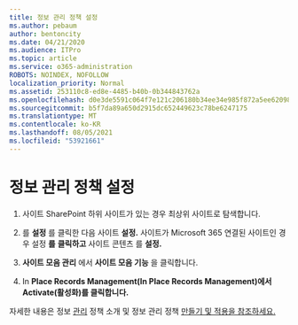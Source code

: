 ```yaml
---
title: 정보 관리 정책 설정
ms.author: pebaum
author: bentoncity
ms.date: 04/21/2020
ms.audience: ITPro
ms.topic: article
ms.service: o365-administration
ROBOTS: NOINDEX, NOFOLLOW
localization_priority: Normal
ms.assetid: 253110c8-ed8e-4485-b40b-0b344843762a
ms.openlocfilehash: d0e3de5591c064f7e121c206180b34ee34e985f872a5ee6209889ecad6eaa32c
ms.sourcegitcommit: b5f7da89a650d2915dc652449623c78be6247175
ms.translationtype: MT
ms.contentlocale: ko-KR
ms.lasthandoff: 08/05/2021
ms.locfileid: "53921661"
---
```

# <a name="set-up-information-management-policies"></a>정보 관리 정책 설정

1. 사이트 SharePoint 하위 사이트가 있는 경우 최상위 사이트로 탐색합니다.
    
2. 를 **설정** 를 클릭한 다음 사이트 **설정.** 사이트가 Microsoft 365 연결된 사이트인 경우 설정 **를** **클릭하고** 사이트 콘텐츠 를 **설정.**
    
3. **사이트 모음 관리** 에서 **사이트 모음 기능** 을 클릭합니다.
    
4. In **Place Records Management(In Place Records Management)에서** **Activate(활성화)를 클릭합니다.**
    
자세한 내용은 정보 [관리](https://go.microsoft.com/fwlink/?linkid=404239) 정책 소개 및 정보 관리 정책 [만들기 및 적용을 참조하세요.](https://go.microsoft.com/fwlink/?linkid=2003916)
  

